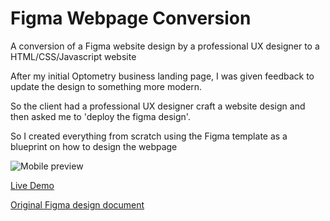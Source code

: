 # Figma Webpage Conversion
A conversion of a Figma website design by a professional UX designer to a HTML/CSS/Javascript website

After my initial Optometry business landing page, I was given feedback to update the design to something more modern.

So the client had a professional UX designer craft a website design and then asked me to 'deploy the figma design'.

So I created everything from scratch using the Figma template as a blueprint on how to design the webpage

![Mobile preview](https://github.com/boomyville/optometry-figma/blob/main/mobile_preview.gif?raw=true)

[Live Demo](https://boomyville.github.io/optometry-figma)

[Original Figma design document](https://github.com/boomyville/optometry-figma/blob/main/C%20Wel%20Optometry%20Design.pdf)
